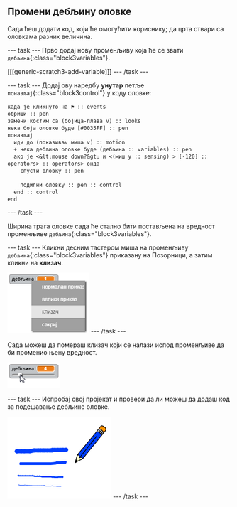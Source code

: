 ## Промени дебљину оловке

Сада ћеш додати код, који ће омогућити кориснику; да црта ствари са оловкама разних величина.

\--- task \--- Прво додај нову променљиву која ће се звати `дебљина`{:class="block3variables"}.

[[[generic-scratch3-add-variable]]] \--- /task \---

\--- task \--- Додај ову наредбу **унутар** петље `понављај`{:class="block3control"} у коду оловке:

```blocks3
када је кликнуто на ⚑ :: events
обриши :: pen
замени костим са (бојица-плава v) :: looks
нека боја оловке буде [#0035FF] :: pen
понављај 
  иди до (показивач миша v) :: motion
  + нека дебљина оловке буде (дебљина :: variables) :: pen
  ако је <&lt;mouse down?&gt; и <(миш y :: sensing) > [-120] :: operators> :: operators> онда 
    спусти оловку :: pen
  
    подигни оловку :: pen :: control
  end :: control
end
```

\--- /task \---

Ширина трага оловке сада ће стално бити постављена на вредност променљиве `дебљина`{:class="block3variables"}.

\--- task \--- Кликни десним тастером миша на променљиву `дебљина`{:class="block3variables"} приказану на Позорници, а затим кликни на **клизач**.

![снимак екрана](images/paint-slider.png) \--- /task \---

Сада можеш да помераш клизач који се налази испод променљиве да би променио њену вредност.

![снимак екрана](images/paint-slider-change.png)

\--- task \--- Испробај свој пројекат и провери да ли можеш да додаш код за подешавање дебљине оловке.

![снимак екрана](images/paint-width-test.png) \--- /task \---